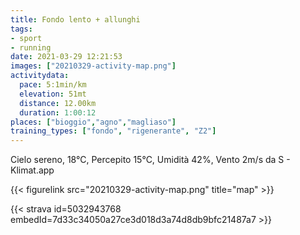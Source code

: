 ```yaml
---
title: Fondo lento + allunghi
tags:
- sport
- running
date: 2021-03-29 12:21:53
images: ["20210329-activity-map.png"]
activitydata:
  pace: 5:1min/km
  elevation: 51mt
  distance: 12.00km
  duration: 1:00:12
places: ["bioggio","agno","magliaso"]
training_types: ["fondo", "rigenerante", "Z2"]
---
```


Cielo sereno, 18°C, Percepito 15°C, Umidità 42%, Vento 2m/s da S - Klimat.app

<!--more-->




{{< figurelink src="20210329-activity-map.png" title="map" >}}


{{< strava id=5032943768 embedId=7d33c34050a27ce3d018d3a74d8db9bfc21487a7 >}}
